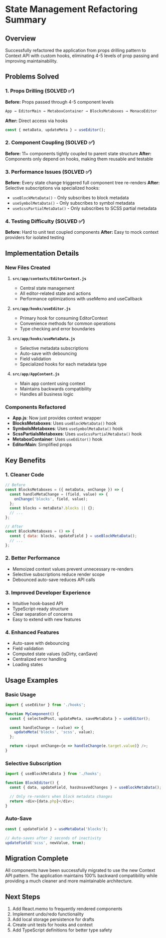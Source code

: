 # State Management Refactoring Summary

## Overview
Successfully refactored the application from props drilling pattern to Context API with custom hooks, eliminating 4-5 levels of prop passing and improving maintainability.

## Problems Solved

### 1. Props Drilling (SOLVED ✅)
**Before:** Props passed through 4-5 component levels
```javascript
App → EditorMain → MetaboxContainer → BlocksMetaboxes → MonacoEditor
```
**After:** Direct access via hooks
```javascript
const { metaData, updateMeta } = useEditor();
```

### 2. Component Coupling (SOLVED ✅)
**Before:** 11+ components tightly coupled to parent state structure
**After:** Components only depend on hooks, making them reusable and testable

### 3. Performance Issues (SOLVED ✅)
**Before:** Every state change triggered full component tree re-renders
**After:** Selective subscriptions via specialized hooks:
- `useBlockMetaData()` - Only subscribes to block metadata
- `useSymbolMetaData()` - Only subscribes to symbol metadata
- `useScssPartialMetaData()` - Only subscribes to SCSS partial metadata

### 4. Testing Difficulty (SOLVED ✅)
**Before:** Hard to unit test coupled components
**After:** Easy to mock context providers for isolated testing

## Implementation Details

### New Files Created

1. **`src/app/contexts/EditorContext.js`**
   - Central state management
   - All editor-related state and actions
   - Performance optimizations with useMemo and useCallback

2. **`src/app/hooks/useEditor.js`**
   - Primary hook for consuming EditorContext
   - Convenience methods for common operations
   - Type checking and error boundaries

3. **`src/app/hooks/useMetaData.js`**
   - Selective metadata subscriptions
   - Auto-save with debouncing
   - Field validation
   - Specialized hooks for each metadata type

4. **`src/app/AppContent.js`**
   - Main app content using context
   - Maintains backwards compatibility
   - Handles all business logic

### Components Refactored

- **App.js**: Now just provides context wrapper
- **BlocksMetaboxes**: Uses `useBlockMetaData()` hook
- **SymbolsMetaboxes**: Uses `useSymbolMetaData()` hook
- **ScssPartialsMetaboxes**: Uses `useScssPartialMetaData()` hook
- **MetaboxContainer**: Uses `useEditor()` hook
- **EditorMain**: Simplified props

## Key Benefits

### 1. Cleaner Code
```javascript
// Before
const BlocksMetaboxes = ({ metaData, onChange }) => {
  const handleMetaChange = (field, value) => {
    onChange('blocks', field, value);
  };
  const blocks = metaData?.blocks || {};
  // ...
};

// After
const BlocksMetaboxes = () => {
  const { data: blocks, updateField } = useBlockMetaData();
  // ...
};
```

### 2. Better Performance
- Memoized context values prevent unnecessary re-renders
- Selective subscriptions reduce render scope
- Debounced auto-save reduces API calls

### 3. Improved Developer Experience
- Intuitive hook-based API
- TypeScript-ready structure
- Clear separation of concerns
- Easy to extend with new features

### 4. Enhanced Features
- Auto-save with debouncing
- Field validation
- Computed state values (isDirty, canSave)
- Centralized error handling
- Loading states

## Usage Examples

### Basic Usage
```javascript
import { useEditor } from './hooks';

function MyComponent() {
  const { selectedPost, updateMeta, saveMetaData } = useEditor();

  const handleChange = (value) => {
    updateMeta('blocks', 'scss', value);
  };

  return <input onChange={e => handleChange(e.target.value)} />;
}
```

### Selective Subscription
```javascript
import { useBlockMetaData } from './hooks';

function BlockEditor() {
  const { data, updateField, hasUnsavedChanges } = useBlockMetaData();

  // Only re-renders when block metadata changes
  return <div>{data.php}</div>;
}
```

### Auto-Save
```javascript
const { updateField } = useMetaData('blocks');

// Auto-saves after 2 seconds of inactivity
updateField('scss', newValue, true);
```

## Migration Complete

All components have been successfully migrated to use the new Context API pattern. The application maintains 100% backward compatibility while providing a much cleaner and more maintainable architecture.

## Next Steps

1. Add React.memo to frequently rendered components
2. Implement undo/redo functionality
3. Add local storage persistence for drafts
4. Create unit tests for hooks and context
5. Add TypeScript definitions for better type safety